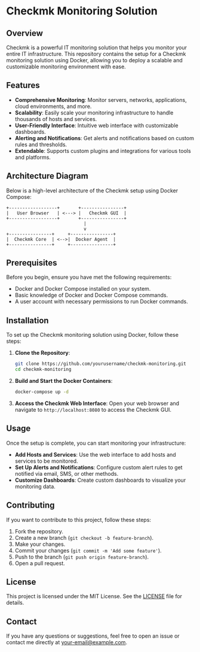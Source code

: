 
# Checkmk Monitoring Solution

## Overview

Checkmk is a powerful IT monitoring solution that helps you monitor your entire IT infrastructure. This repository contains the setup for a Checkmk monitoring solution using Docker, allowing you to deploy a scalable and customizable monitoring environment with ease.

## Features

- **Comprehensive Monitoring**: Monitor servers, networks, applications, cloud environments, and more.
- **Scalability**: Easily scale your monitoring infrastructure to handle thousands of hosts and services.
- **User-Friendly Interface**: Intuitive web interface with customizable dashboards.
- **Alerting and Notifications**: Get alerts and notifications based on custom rules and thresholds.
- **Extendable**: Supports custom plugins and integrations for various tools and platforms.

## Architecture Diagram

Below is a high-level architecture of the Checkmk setup using Docker Compose:

```text
+------------------+       +----------------+
|   User Browser   | <---> |   Checkmk GUI  |
+------------------+       +----------------+
                             |
                             v
+----------------+     +----------------+
|  Checkmk Core  | <-->|  Docker Agent  |
+----------------+     +----------------+
```

## Prerequisites

Before you begin, ensure you have met the following requirements:

- Docker and Docker Compose installed on your system.
- Basic knowledge of Docker and Docker Compose commands.
- A user account with necessary permissions to run Docker commands.

## Installation

To set up the Checkmk monitoring solution using Docker, follow these steps:

1. **Clone the Repository**:
   ```bash
   git clone https://github.com/yourusername/checkmk-monitoring.git
   cd checkmk-monitoring
   ```

2. **Build and Start the Docker Containers**:
   ```bash
   docker-compose up -d
   ```

3. **Access the Checkmk Web Interface**:
   Open your web browser and navigate to `http://localhost:8080` to access the Checkmk GUI.

## Usage

Once the setup is complete, you can start monitoring your infrastructure:

- **Add Hosts and Services**: Use the web interface to add hosts and services to be monitored.
- **Set Up Alerts and Notifications**: Configure custom alert rules to get notified via email, SMS, or other methods.
- **Customize Dashboards**: Create custom dashboards to visualize your monitoring data.

## Contributing

If you want to contribute to this project, follow these steps:

1. Fork the repository.
2. Create a new branch (`git checkout -b feature-branch`).
3. Make your changes.
4. Commit your changes (`git commit -m 'Add some feature'`).
5. Push to the branch (`git push origin feature-branch`).
6. Open a pull request.

## License

This project is licensed under the MIT License. See the [LICENSE](LICENSE) file for details.

## Contact

If you have any questions or suggestions, feel free to open an issue or contact me directly at [your-email@example.com](mailto:amr.marey@msn.com).
